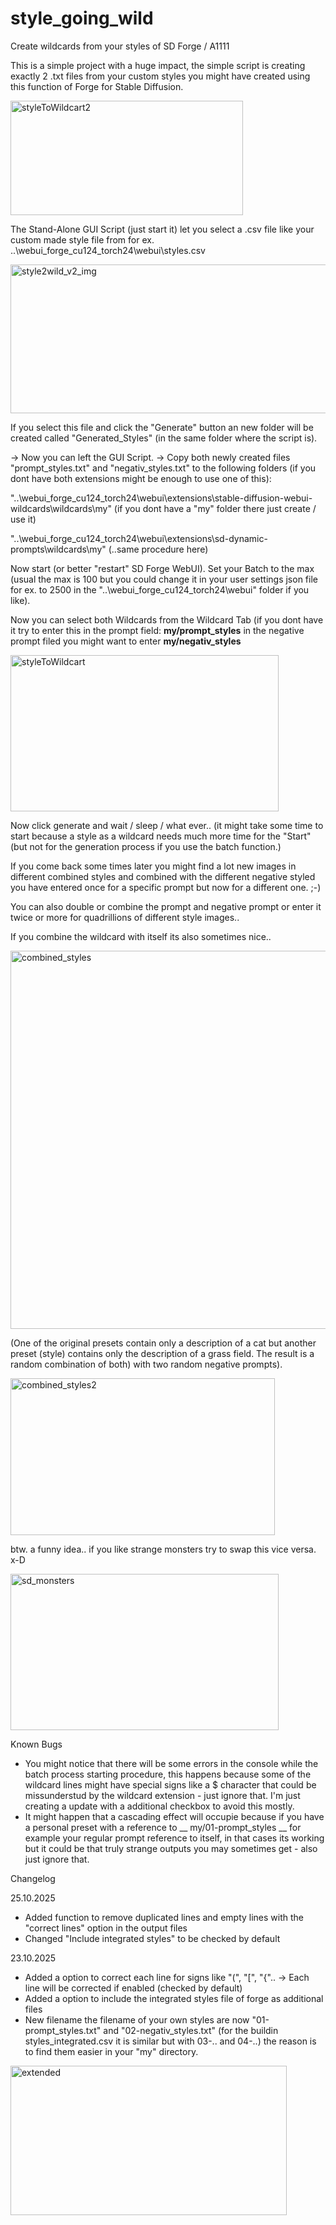 # style_going_wild
Create wildcards from your styles of SD Forge / A1111

This is a simple project with a huge impact, the simple script is creating exactly 2 .txt files from your custom styles you might have created using this function of Forge for Stable Diffusion.

<img width="372" height="183" alt="styleToWildcart2" src="https://github.com/user-attachments/assets/41dc3603-e793-435e-bfc3-4434379bd713" />

The Stand-Alone GUI Script (just start it) let you select a .csv file like your custom made style file from for ex. ..\webui_forge_cu124_torch24\webui\styles.csv

<img width="536" height="238" alt="style2wild_v2_img" src="https://github.com/user-attachments/assets/96ee91a2-c8f7-4b06-bde5-6634bee20f08" />

If you select this file and click the "Generate" button an new folder will be created called "Generated_Styles" (in the same folder where the script is).

-> Now you can left the GUI Script.
-> Copy both newly created files "prompt_styles.txt" and "negativ_styles.txt" to the following folders (if you dont have both extensions might be enough to use one of this):

"..\webui_forge_cu124_torch24\webui\extensions\stable-diffusion-webui-wildcards\wildcards\my" (if you dont have a "my" folder there just create / use it)

"..\webui_forge_cu124_torch24\webui\extensions\sd-dynamic-prompts\wildcards\my" (..same procedure here)

Now start (or better "restart" SD Forge WebUI). Set your Batch to the max (usual the max is 100 but you could change it in your user settings json file for ex. to 2500 in the "..\webui_forge_cu124_torch24\webui" folder if you like).

Now you can select both Wildcards from the Wildcard Tab (if you dont have it try to enter this in the prompt field: __my/prompt_styles__ in the negative prompt filed you might want to enter __my/negativ_styles__

<img width="429" height="250" alt="styleToWildcart" src="https://github.com/user-attachments/assets/987e7510-1fc9-4214-9671-136a162fff2c" />

Now click generate and wait / sleep / what ever.. (it might take some time to start because a style as a wildcard needs much more time for the "Start" (but not for the generation process if you use the batch function.)

If you come back some times later you might find a lot new images in different combined styles and combined with the different negative styled you have entered once for a specific prompt but now for a different one. ;-)

You can also double or combine the prompt and negative prompt or enter it twice or more for quadrillions of different style images.. 

If you combine the wildcard with itself its also sometimes nice..

<img width="1191" height="605" alt="combined_styles" src="https://github.com/user-attachments/assets/9301ec43-02e4-47fc-b879-c1ff13116d45" />

(One of the original presets contain only a description of a cat but another preset (style) contains only the description of a grass field. The result is a random combination of both) with two random negative prompts).

<img width="423" height="251" alt="combined_styles2" src="https://github.com/user-attachments/assets/55f2ecde-62b6-4db6-8d8b-369a0db9e6f9" />

btw. a funny idea.. if you like strange monsters try to swap this vice versa. x-D

<img width="429" height="250" alt="sd_monsters" src="https://github.com/user-attachments/assets/fe852821-483e-42f2-a3dc-c1b1eabb089c" />

Known Bugs

- You might notice that there will be some errors in the console while the batch process starting procedure, this happens because some of the wildcard lines might have special signs like a $ character that could be missunderstud by the wildcard extension - just ignore that. I'm just creating a update with a additional checkbox to avoid this mostly.
- It might happen that a cascading effect will occupie because if you have a personal preset with a reference to __ my/01-prompt_styles __ for example your regular prompt reference to itself, in that cases its working but it could be that truly strange outputs you may sometimes get - also just ignore that.


Changelog

25.10.2025

- Added function to remove duplicated lines and empty lines with the "correct lines" option in the output files
- Changed "Include integrated styles" to be checked by default
  
23.10.2025
- Added a option to correct each line for signs like "(", "[", "{".. -> Each line will be corrected if enabled (checked by default)
- Added a option to include the integrated styles file of forge as additional files
- New filename the filename of your own styles are now "01-prompt_styles.txt" and "02-negativ_styles.txt" (for the buildin styles_integrated.csv it is similar but with 03-.. and 04-..) the reason is to find them easier in your "my" directory.

<img width="442" height="239" alt="extended" src="https://github.com/user-attachments/assets/5db42eae-756d-44d5-a206-481469a2cd0d" />
